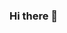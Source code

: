 ### Hi there 👋

<!--
**nourqweder/nourqweder** is a ✨ _special_ ✨ repository because its `README.md` (this file) appears on your GitHub profile.

Here are some ideas to get you started:

- 🔭 I’m currently studying on LIU
- 🌱 I’m currently learning Statistics and Machine Learning
- ⚡ I’m coding in R/Python/C#.
- ☕ I drink good quality coffee.
